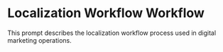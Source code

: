 # Localization Workflow Workflow

This prompt describes the localization workflow process used in digital marketing operations.
